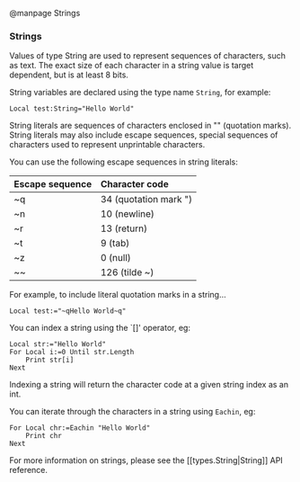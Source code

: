 
@manpage Strings

### Strings

Values of type String are used to represent sequences of characters, such as text. The exact size of each character in a string value is target dependent, but is at least 8 bits.

String variables are declared using the type name `String`, for example:

```
Local test:String="Hello World"
```

String literals are sequences of characters enclosed in "" (quotation marks). String literals may also include escape sequences, special sequences of characters used to represent unprintable characters.

You can use the following escape sequences in string literals:

| Escape sequence	| Character code
|:------------------|:--------------
|~q					| 34 (quotation mark ")
|~n					| 10 (newline)
|~r					| 13 (return)
|~t					| 9 (tab)
|~z					| 0 (null)
|~~	 				| 126 (tilde ~)

For example, to include literal quotation marks in a string...

```
Local test:="~qHello World~q" 
```

You can index a string using the `[]' operator, eg:
```
Local str:="Hello World"
For Local i:=0 Until str.Length
	Print str[i]
Next
```

Indexing a string will return the character code at a given string index as an int.

You can iterate through the characters in a string using `Eachin`, eg:

```
For Local chr:=Eachin "Hello World"
	Print chr
Next
```

For more information on strings, please see the [[types.String|String]] API reference.
